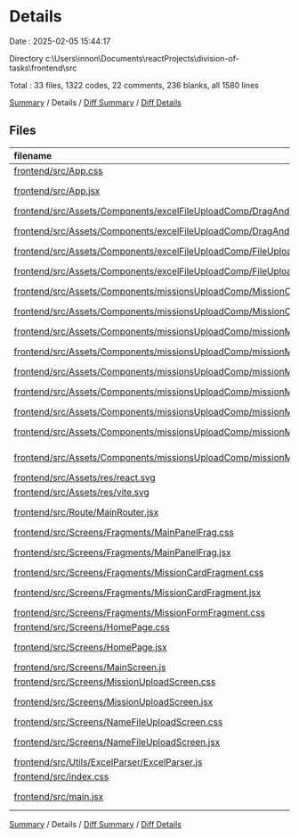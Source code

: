# Details

Date : 2025-02-05 15:44:17

Directory c:\\Users\\innon\\Documents\\reactProjects\\division-of-tasks\\frontend\\src

Total : 33 files,  1322 codes, 22 comments, 236 blanks, all 1580 lines

[Summary](results.md) / Details / [Diff Summary](diff.md) / [Diff Details](diff-details.md)

## Files
| filename | language | code | comment | blank | total |
| :--- | :--- | ---: | ---: | ---: | ---: |
| [frontend/src/App.css](/frontend/src/App.css) | CSS | 37 | 0 | 6 | 43 |
| [frontend/src/App.jsx](/frontend/src/App.jsx) | JavaScript JSX | 10 | 0 | 2 | 12 |
| [frontend/src/Assets/Components/excelFileUploadComp/DragAndDrop.css](/frontend/src/Assets/Components/excelFileUploadComp/DragAndDrop.css) | CSS | 51 | 0 | 6 | 57 |
| [frontend/src/Assets/Components/excelFileUploadComp/DragAndDrop.jsx](/frontend/src/Assets/Components/excelFileUploadComp/DragAndDrop.jsx) | JavaScript JSX | 38 | 0 | 8 | 46 |
| [frontend/src/Assets/Components/excelFileUploadComp/FileUploader.css](/frontend/src/Assets/Components/excelFileUploadComp/FileUploader.css) | CSS | 51 | 0 | 6 | 57 |
| [frontend/src/Assets/Components/excelFileUploadComp/FileUploader.jsx](/frontend/src/Assets/Components/excelFileUploadComp/FileUploader.jsx) | JavaScript JSX | 53 | 1 | 9 | 63 |
| [frontend/src/Assets/Components/missionsUploadComp/MissionCard.css](/frontend/src/Assets/Components/missionsUploadComp/MissionCard.css) | CSS | 104 | 0 | 10 | 114 |
| [frontend/src/Assets/Components/missionsUploadComp/MissionCard.jsx](/frontend/src/Assets/Components/missionsUploadComp/MissionCard.jsx) | JavaScript JSX | 41 | 0 | 6 | 47 |
| [frontend/src/Assets/Components/missionsUploadComp/missionMainPanel/MissionForm.css](/frontend/src/Assets/Components/missionsUploadComp/missionMainPanel/MissionForm.css) | CSS | 167 | 0 | 26 | 193 |
| [frontend/src/Assets/Components/missionsUploadComp/missionMainPanel/MissionForm.jsx](/frontend/src/Assets/Components/missionsUploadComp/missionMainPanel/MissionForm.jsx) | JavaScript JSX | 126 | 1 | 25 | 152 |
| [frontend/src/Assets/Components/missionsUploadComp/missionMainPanel/MissionSplit.css](/frontend/src/Assets/Components/missionsUploadComp/missionMainPanel/MissionSplit.css) | CSS | 38 | 0 | 6 | 44 |
| [frontend/src/Assets/Components/missionsUploadComp/missionMainPanel/MissionSplit.jsx](/frontend/src/Assets/Components/missionsUploadComp/missionMainPanel/MissionSplit.jsx) | JavaScript JSX | 55 | 0 | 13 | 68 |
| [frontend/src/Assets/Components/missionsUploadComp/missionMainPanel/MissionSplitInput.css](/frontend/src/Assets/Components/missionsUploadComp/missionMainPanel/MissionSplitInput.css) | CSS | 45 | 0 | 5 | 50 |
| [frontend/src/Assets/Components/missionsUploadComp/missionMainPanel/MissionSplitInput.jsx](/frontend/src/Assets/Components/missionsUploadComp/missionMainPanel/MissionSplitInput.jsx) | JavaScript JSX | 20 | 0 | 10 | 30 |
| [frontend/src/Assets/Components/missionsUploadComp/missionMainPanel/MissionToDB.jsx](/frontend/src/Assets/Components/missionsUploadComp/missionMainPanel/MissionToDB.jsx) | JavaScript JSX | 20 | 0 | 10 | 30 |
| [frontend/src/Assets/res/react.svg](/frontend/src/Assets/res/react.svg) | XML | 1 | 0 | 0 | 1 |
| [frontend/src/Assets/res/vite.svg](/frontend/src/Assets/res/vite.svg) | XML | 1 | 0 | 0 | 1 |
| [frontend/src/Route/MainRouter.jsx](/frontend/src/Route/MainRouter.jsx) | JavaScript JSX | 19 | 0 | 4 | 23 |
| [frontend/src/Screens/Fragments/MainPanelFrag.css](/frontend/src/Screens/Fragments/MainPanelFrag.css) | CSS | 25 | 0 | 3 | 28 |
| [frontend/src/Screens/Fragments/MainPanelFrag.jsx](/frontend/src/Screens/Fragments/MainPanelFrag.jsx) | JavaScript JSX | 18 | 0 | 9 | 27 |
| [frontend/src/Screens/Fragments/MissionCardFragment.css](/frontend/src/Screens/Fragments/MissionCardFragment.css) | CSS | 16 | 0 | 1 | 17 |
| [frontend/src/Screens/Fragments/MissionCardFragment.jsx](/frontend/src/Screens/Fragments/MissionCardFragment.jsx) | JavaScript JSX | 20 | 0 | 5 | 25 |
| [frontend/src/Screens/Fragments/MissionFormFragment.css](/frontend/src/Screens/Fragments/MissionFormFragment.css) | CSS | 0 | 0 | 1 | 1 |
| [frontend/src/Screens/HomePage.css](/frontend/src/Screens/HomePage.css) | CSS | 40 | 3 | 4 | 47 |
| [frontend/src/Screens/HomePage.jsx](/frontend/src/Screens/HomePage.jsx) | JavaScript JSX | 19 | 0 | 4 | 23 |
| [frontend/src/Screens/MainScreen.js](/frontend/src/Screens/MainScreen.js) | JavaScript | 0 | 0 | 1 | 1 |
| [frontend/src/Screens/MissionUploadScreen.css](/frontend/src/Screens/MissionUploadScreen.css) | CSS | 78 | 2 | 20 | 100 |
| [frontend/src/Screens/MissionUploadScreen.jsx](/frontend/src/Screens/MissionUploadScreen.jsx) | JavaScript JSX | 38 | 3 | 8 | 49 |
| [frontend/src/Screens/NameFileUploadScreen.css](/frontend/src/Screens/NameFileUploadScreen.css) | CSS | 53 | 2 | 6 | 61 |
| [frontend/src/Screens/NameFileUploadScreen.jsx](/frontend/src/Screens/NameFileUploadScreen.jsx) | JavaScript JSX | 28 | 0 | 4 | 32 |
| [frontend/src/Utils/ExcelParser/ExcelParser.js](/frontend/src/Utils/ExcelParser/ExcelParser.js) | JavaScript | 40 | 10 | 8 | 58 |
| [frontend/src/index.css](/frontend/src/index.css) | CSS | 61 | 0 | 8 | 69 |
| [frontend/src/main.jsx](/frontend/src/main.jsx) | JavaScript JSX | 9 | 0 | 2 | 11 |

[Summary](results.md) / Details / [Diff Summary](diff.md) / [Diff Details](diff-details.md)